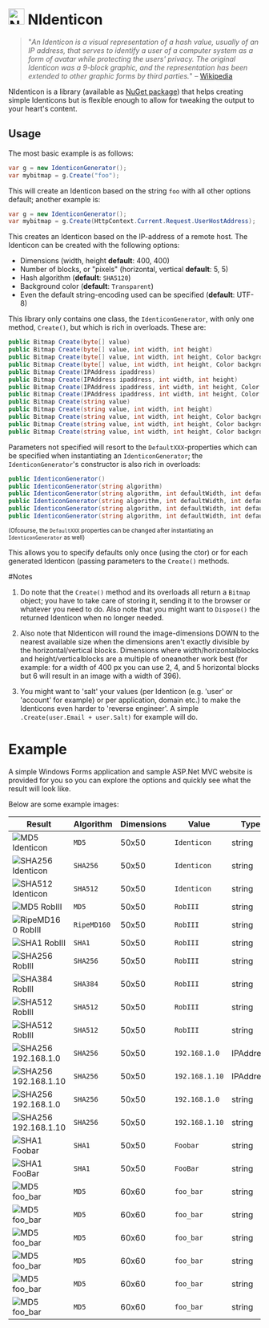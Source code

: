 <img src="http://riii.nl/nidenticonlogo" width="32" height="32" alt="NIdenticon Logo"> NIdenticon
==========

> "*An Identicon is a visual representation of a hash value, usually of an IP address, that serves to identify a user of a computer system as a form of avatar while protecting the users' privacy. The original Identicon was a 9-block graphic, and the representation has been extended to other graphic forms by third parties.*"
– [Wikipedia](http://en.wikipedia.org/wiki/Identicon)

NIdenticon is a library (available as [NuGet package](https://www.nuget.org/packages/NIdenticon)) that helps creating simple Identicons but is flexible enough to allow for tweaking the output to your heart's content.

## Usage

The most basic example is as follows:
```c#
var g = new IdenticonGenerator();
var mybitmap = g.Create("foo");
````

This will create an Identicon based on the string `foo` with all other options default; another example is:
```c#
var g = new IdenticonGenerator();
var mybitmap = g.Create(HttpContext.Current.Request.UserHostAddress);
````

This creates an Identicon based on the IP-address of a remote host. The Identicon can be created with the following options:

* Dimensions (width, height **default**: 400, 400)
* Number of blocks, or "pixels" (horizontal, vertical **default**: 5, 5)
* Hash algorithm (**default**: `SHA5120`)
* Background color (**default**: `Transparent`)
* Even the default string-encoding used can be specified (**default**: UTF-8)

This library only contains one class, the `IdenticonGenerator`, with only one method, `Create()`, but which is rich in overloads. These are:
```c#
public Bitmap Create(byte[] value)
public Bitmap Create(byte[] value, int width, int height)
public Bitmap Create(byte[] value, int width, int height, Color backgroundcolor)
public Bitmap Create(byte[] value, int width, int height, Color backgroundcolor, int blockshorizontal, int blocksvertical)
public Bitmap Create(IPAddress ipaddress)
public Bitmap Create(IPAddress ipaddress, int width, int height)
public Bitmap Create(IPAddress ipaddress, int width, int height, Color backgroundcolor)
public Bitmap Create(IPAddress ipaddress, int width, int height, Color backgroundcolor, int blockshorizontal, int blocksvertical)
public Bitmap Create(string value)
public Bitmap Create(string value, int width, int height)
public Bitmap Create(string value, int width, int height, Color backgroundcolor)
public Bitmap Create(string value, int width, int height, Color backgroundcolor, int blockshorizontal, int blocksvertical)
public Bitmap Create(string value, int width, int height, Color backgroundcolor, int blockshorizontal, int blocksvertical, Encoding encoding)
````

Parameters not specified will resort to the `DefaultXXX`-properties which can be specified when instantiating an `IdenticonGenerator`; the `IdenticonGenerator`'s constructor is also rich in overloads:
```c#
public IdenticonGenerator()
public IdenticonGenerator(string algorithm)
public IdenticonGenerator(string algorithm, int defaultWidth, int defaultHeight)
public IdenticonGenerator(string algorithm, int defaultWidth, int defaultHeight, Color defaultBackgroundColor)
public IdenticonGenerator(string algorithm, int defaultWidth, int defaultHeight, Color defaultBackgroundColor, int defaultBlocksHorizontal, int defaultBlocksVertical)
public IdenticonGenerator(string algorithm, int defaultWidth, int defaultHeight, Color defaultBackgroundColor, int defaultBlocksHorizontal, int defaultBlocksVertical, Encoding encoding)
````

<sub>(Ofcourse, the `DefaultXXX` properties can be changed after instantiating an `IdenticonGenerator` as well)</sub>

This allows you to specify defaults only once (using the ctor) or for each generated Identicon (passing parameters to the `Create()` methods.

#Notes

1. Do note that the `Create()` method and its overloads all return a `Bitmap` object; you have to take care of storing it, sending it to the browser or whatever you need to do. Also note that you might want to `Dispose()` the returned Identicon when no longer needed.

2. Also note that NIdenticon will round the image-dimensions DOWN to the nearest available size when the dimensions aren't exactly divisible by the horizontal/vertical blocks. Dimensions where width/horizontalblocks and height/verticalblocks are a multiple of oneanother work best (for example: for a width of 400 px you can use 2, 4, and 5 horizontal blocks but 6 will result in an image with a width of 396).

3. You might want to 'salt' your values (per Identicon (e.g. 'user' or 'account' for example) or per application, domain etc.) to make the Identicons even harder to 'reverse engineer'. A simple `.Create(user.Email + user.Salt)` for example will do.

# Example

A simple Windows Forms application and sample ASP.Net MVC website is provided for you so you can explore the options and quickly see what the result will look like.

Below are some example images:


Result | Algorithm | Dimensions | Value | Type | Background | Blocks
--- | --- | --- | --- | --- | --- | ---
![MD5 Identicon](examples/MD5_Identicon.png) | `MD5` | 50x50 | `Identicon` | string | White | 5x5
![SHA256 Identicon](examples/SHA256_Identicon.png) | `SHA256` | 50x50 | `Identicon` | string | White | 5x5
![SHA512 Identicon](examples/SHA512_Identicon.png) | `SHA512` | 50x50 | `Identicon` | string | White | 5x5
![MD5 RobIII](examples/MD5_RobIII.png) | `MD5` | 50x50 | `RobIII` | string | White | 5x5
![RipeMD160 RobIII](examples/RIPEMD160_RobIII.png) | `RipeMD160` | 50x50 | `RobIII` | string | White | 5x5
![SHA1 RobIII](examples/SHA1_RobIII.png) | `SHA1` | 50x50 | `RobIII` | string | White | 5x5
![SHA256 RobIII](examples/SHA256_RobIII.png) | `SHA256` | 50x50 | `RobIII` | string | White | 5x5
![SHA384 RobIII](examples/SHA384_RobIII.png) | `SHA384` | 50x50 | `RobIII` | string | White | 5x5
![SHA512 RobIII](examples/SHA512_RobIII.png) | `SHA512` | 50x50 | `RobIII` | string | White | 5x5
![SHA512 RobIII](examples/SHA512_RobIII_t.png) | `SHA512` | 50x50 | `RobIII` | string | Transparent | 5x5
![SHA256 192.168.1.0](examples/SHA256_192.168.1.0_ipaddress.png) | `SHA256` | 50x50 | `192.168.1.0` | IPAddress | White | 5x5
![SHA256 192.168.1.10](examples/SHA256_192.168.1.10_ipaddress.png) | `SHA256` | 50x50 | `192.168.1.10` | IPAddress | White | 5x5
![SHA256 192.168.1.0](examples/SHA256_192.168.1.0_string.png) | `SHA256` | 50x50 | `192.168.1.0` | string | Black | 5x5
![SHA256 192.168.1.10](examples/SHA256_192.168.1.10_string.png) | `SHA256` | 50x50 | `192.168.1.10` | string | Black | 5x5
![SHA1 Foobar](examples/SHA1_Foobar_l.png) | `SHA1` | 50x50 | `Foobar` | string | Transparent | 5x5
![SHA1 FooBar](examples/SHA1_FooBar_u.png) | `SHA1` | 50x50 | `FooBar` | string | Transparent | 5x5
![MD5 foo_bar](examples/MD5_foo_bar_3.png) | `MD5` | 60x60 | `foo_bar` | string | Transparent | 3x3
![MD5 foo_bar](examples/MD5_foo_bar_4.png) | `MD5` | 60x60 | `foo_bar` | string | Transparent | 4x4
![MD5 foo_bar](examples/MD5_foo_bar_6.png) | `MD5` | 60x60 | `foo_bar` | string | Transparent | 6x6
![MD5 foo_bar](examples/MD5_foo_bar_12.png) | `MD5` | 60x60 | `foo_bar` | string | Transparent | 12x12
![MD5 foo_bar](examples/MD5_foo_bar_3_6.png) | `MD5` | 60x60 | `foo_bar` | string | Transparent | 3x6
![MD5 foo_bar](examples/MD5_foo_bar_6_3.png) | `MD5` | 60x60 | `foo_bar` | string | Transparent | 6x3

